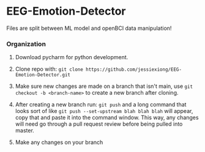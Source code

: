 # EEG-Emotion-Detector

Files are split between ML model and openBCI data manipulation!

### Organization
1. Download pycharm for python development.
2. Clone repo with:
`git clone https://github.com/jessiexiong/EEG-Emotion-Detector.git`

3. Make sure new changes are made on a branch that isn't main, 
use `git checkout -b <branch-name>` to create a new branch after cloning.

4. After creating a new branch run:
`git push` and a long command that looks sort of like `git push --set-upstream blah blah blah`
will appear, copy that and paste it into the command window. This way, any changes will need 
go through a pull request review before being pulled into master.

5. Make any changes on your branch

